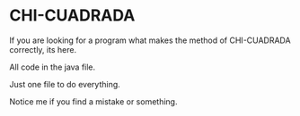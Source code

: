# CHI-CUADRADA
If you are looking for a program what makes the method of CHI-CUADRADA correctly, its here.

All code in the java file. 

Just one file to do everything.

Notice me if you find a mistake or something.
